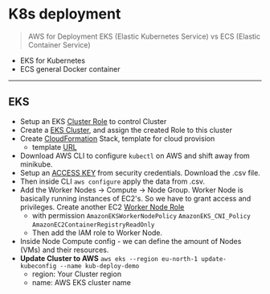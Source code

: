 # K8s deployment

> AWS for Deployment EKS (Elastic Kubernetes Service) vs ECS (Elastic Container Service)

- EKS for Kubernetes
- ECS general Docker container

---

## EKS

- Setup an EKS [Cluster Role](https://docs.aws.amazon.com/eks/latest/userguide/service_IAM_role.html#create-service-role) to control Cluster
- Create a [EKS Cluster](https://aws.amazon.com/eks/), and assign the created Role to this cluster
- Create [CloudFormation](https://eu-north-1.console.aws.amazon.com/cloudformation/home#/getting-started) Stack, template for cloud provision
  - template [URL](https://docs.aws.amazon.com/eks/latest/userguide/creating-a-vpc.html#create-vpc)
- Download AWS CLI to configure `kubectl` on AWS and shift away from minikube.
- Setup an [ACCESS KEY](https://us-east-1.console.aws.amazon.com/iam/home#/security_credentials) from security credentials. Download the .csv file.
- Then inside CLI `aws configure` apply the data from .csv.
- Add the Worker Nodes -> Compute -> Node Group. Worker Node is basically running instances of EC2's. So we have to grant access and privileges. Create another EC2 [Worker Node Role](https://docs.aws.amazon.com/eks/latest/userguide/service_IAM_role.html#create-service-role)
  - with permission `AmazonEKSWorkerNodePolicy` `AmazonEKS_CNI_Policy` `AmazonEC2ContainerRegistryReadOnly`
  - Then add the IAM role to Worker Node.
- Inside Node Compute config - we can define the amount of Nodes (VMs) and their resources.
- **Update Cluster to AWS** `aws eks --region eu-north-1 update-kubeconfig --name kub-deploy-demo`
  - region: Your Cluster region
  - name: AWS EKS cluster name
